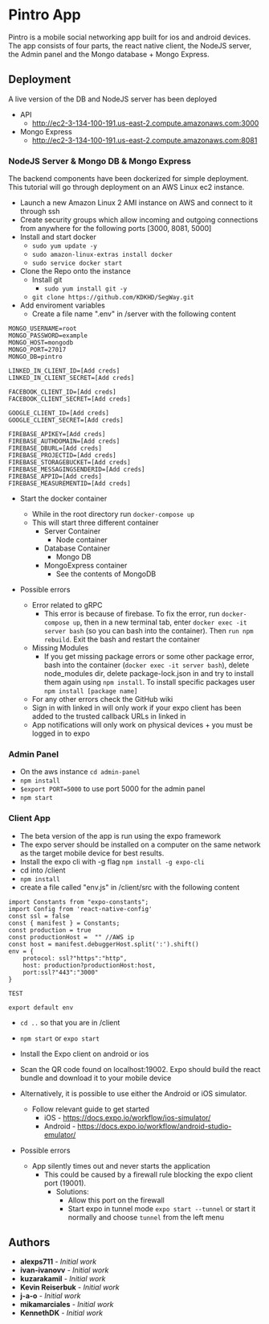 # Pintro App
Pintro is a mobile social networking app built for ios and android devices. The app consists of four parts, the react native client, the NodeJS server, the Admin panel and the Mongo database + Mongo Express.

## Deployment

A live version of the DB and NodeJS server has been deployed 

* API
  * http://ec2-3-134-100-191.us-east-2.compute.amazonaws.com:3000
* Mongo Express 
  * http://ec2-3-134-100-191.us-east-2.compute.amazonaws.com:8081

### NodeJS Server & Mongo DB & Mongo Express
The backend components have been dockerized for simple deployment. This tutorial will go through deployment on an AWS Linux ec2 instance.


* Launch a new Amazon Linux 2 AMI instance on AWS and connect to it through ssh
* Create security groups which allow incoming and outgoing connections from anywhere for the following ports [3000, 8081, 5000]
* Install and start docker
  * `sudo yum update -y`
  * `sudo amazon-linux-extras install docker`
  * `sudo service docker start`
* Clone the Repo onto the instance
  * Install git
    * `sudo yum install git -y`
  * `git clone https://github.com/KDKHD/SegWay.git`
* Add enviroment variables
  * Create a file name ".env" in /server with the following content
```
MONGO_USERNAME=root
MONGO_PASSWORD=example
MONGO_HOST=mongodb
MONGO_PORT=27017
MONGO_DB=pintro

LINKED_IN_CLIENT_ID=[Add creds]
LINKED_IN_CLIENT_SECRET=[Add creds]

FACEBOOK_CLIENT_ID=[Add creds]
FACEBOOK_CLIENT_SECRET=[Add creds]

GOOGLE_CLIENT_ID=[Add creds]
GOOGLE_CLIENT_SECRET=[Add creds]

FIREBASE_APIKEY=[Add creds]
FIREBASE_AUTHDOMAIN=[Add creds]
FIREBASE_DBURL=[Add creds]
FIREBASE_PROJECTID=[Add creds]
FIREBASE_STORAGEBUCKET=[Add creds]
FIREBASE_MESSAGINGSENDERID=[Add creds]
FIREBASE_APPID=[Add creds]
FIREBASE_MEASUREMENTID=[Add creds]
```
* Start the docker container
  * While in the root directory run `docker-compose up`
  * This will start three different container
    * Server Container
      * Node container
    * Database Container
      * Mongo DB
    * MongoExpress container
      * See the contents of MongoDB
      
* Possible errors
  * Error related to gRPC
    * This error is because of firebase. To fix the error, run `docker-compose up`, then in a new terminal tab, enter `docker exec -it server bash` (so you can bash into the container). Then `run npm rebuild`. Exit the bash and restart the container
  * Missing Modules 
    * If you get missing package errors or some other package error, bash into the container (`docker exec -it server bash`), delete node_modules dir, delete package-lock.json in and try to install them again using `npm install`. To install specific packages user `npm install [package name]`
  * For any other errors check the GitHub wiki
  * Sign in with linked in will only work if your expo client has been added to the trusted callback URLs in linked in
  * App notifications will only work on physical devices + you must be logged in to expo
  
### Admin Panel
* On the aws instance `cd admin-panel`
* `npm install`
*  `$export PORT=5000` to use port 5000 for the admin panel
* `npm start`

### Client App
* The beta version of the app is run using the expo framework
* The expo server should be installed on a computer on the same network as the target mobile device for best results.
* Install the expo cli with -g flag `npm install -g expo-cli`
* cd into /client
* `npm install`
* create a file called "env.js" in /client/src with the following content
```
import Constants from "expo-constants";
import Config from 'react-native-config'
const ssl = false
const { manifest } = Constants;
const production = true
const productionHost =  "" //AWS ip
const host = manifest.debuggerHost.split(':').shift()
env = {
    protocol: ssl?"https":"http",
    host: production?productionHost:host,
    port:ssl?"443":"3000"
}

TEST 

export default env
```
* `cd ..` so that you are in /client
* `npm start` or `expo start`
* Install the Expo client on android or ios
* Scan the QR code found on localhost:19002. Expo should build the react bundle and download it to your mobile device
* Alternatively, it is possible to use either the Android or iOS simulator.
  * Follow relevant guide to get started
    * iOS -  https://docs.expo.io/workflow/ios-simulator/
    * Android - https://docs.expo.io/workflow/android-studio-emulator/

* Possible errors
  * App silently times out and never starts the application
    * This could be caused by a firewall rule blocking the expo client port (19001).
      * Solutions:
        * Allow this port on the firewall
        * Start expo in tunnel mode `expo start --tunnel` or start it normally and choose `tunnel` from the left menu

## Authors

* **alexps711** - *Initial work*
* **ivan-ivanovv** - *Initial work*
* **kuzarakamil** - *Initial work*
* **Kevin Reiserbuk** - *Initial work*
* **j-a-o** - *Initial work*
* **mikamarciales** - *Initial work*
* **KennethDK** - *Initial work*
